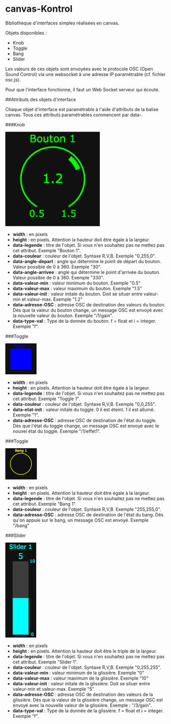# canvas-Kontrol
Bibliothèque d'interfaces simples réalisées en canvas.

Objets disponibles : 

* Knob
* Toggle
* Bang
* Slider

Les valeurs de ces objets sont envoyées avec le protocole OSC (Open Sound Control) via une websocket à une adresse IP paramétrable (cf. fichier osc.js).

Pour que l'interface fonctionne, il faut un Web Socket serveur qui écoute.

##Attributs des objets d'interface

Chaque objet d'interface est paramétrable à l'aide d'attributs de la balise canvas. Tous ces attributs paramétrables commencent par data-.  

###Knob

![knob](./doc/images/knob.png)

* **width** : en pixels
* **height** : en pixels. Attention la hauteur doit être égale à la largeur. 
* **data-legende** : titre de l'objet. Si vous n'en souhaitez pas ne mettez pas cet attribut. Exemple "Bouton 1".
* **data-couleur** : couleur de l'objet. Syntaxe R,V,B. Exemple "0,255,0".
* **data-angle-depart** : angle qui détermine le point de départ du bouton. Valeur possible de 0 à 360. Exemple "30".
* **data-angle-arrivee** : angle qui détermine le point d'arrivée du bouton. Valeur possible de 0 à 360. Exemple "330". 
* **data-valeur-min** : valeur minimum du bouton. Exemple "0.5"
* **data-valeur-max** : valeur maximum du bouton. Exemple "1.5"
* **data-valeur-init** : valeur initale du bouton. Doit se situer entre valeur-min et valeur-max. Exemple "1.2"
* **data-adresse-OSC** : adresse OSC de destination des valeurs du bouton. Dès que la valeur du bouton change, un message OSC est envoyé avec la nouvelle valeur du bouton. Exemple "/1/gain".
* **data-type-val** : Type de la donnée du bouton. f = float et i = integer. Exemple "f". 
 
 ###Toggle

![toggle](./doc/images/toggle.png)

* **width** : en pixels
* **height** : en pixels. Attention la hauteur doit être égale à la largeur. 
* **data-legende** : titre de l'objet. Si vous n'en souhaitez pas ne mettez pas cet attribut. Exemple "Toggle 1".
* **data-couleur** : couleur de l'objet. Syntaxe R,V,B. Exemple "0,0,255".
* **data-etat-init** : valeur initale du toggle. 0 il est éteint. 1 il est allumé. Exemple "1". 
* **data-adresse-OSC** : adresse OSC de destination de l'état du toggle. Dès que l'état du toggle change, un message OSC est envoyé avec le nouvel état du toggle. Exemple "/1/effet1". 

 ###Toggle

![bang](./doc/images/bang.png)

* **width** : en pixels
* **height** : en pixels. Attention la hauteur doit être égale à la largeur. 
* **data-legende** : titre de l'objet. Si vous n'en souhaitez pas ne mettez pas cet attribut. Exemple "Bang 1".
* **data-couleur** : couleur de l'objet. Syntaxe R,V,B. Exemple "255,255,0".
* **data-adresse-OSC** : adresse OSC de destination de l'état du bang. Dès qu'on appuie sur le bang, un message OSC est envoyé. Exemple "/bang"

 ###Slider

![slider](./doc/images/slider.png)

* **width** : en pixels
* **height** : en pixels. Attention la hauteur doit être le triple de la largeur. 
* **data-legende** : titre de l'objet. Si vous n'en souhaitez pas ne mettez pas cet attribut. Exemple "Slider 1".
* **data-couleur** : couleur de l'objet. Syntaxe R,V,B. Exemple "0,255,255".
* **data-valeur-min** : valeur minimum de la glissière. Exemple "0"
* **data-valeur-max** : valeur maximum de la glissière. Exemple "10"
* **data-valeur-init** : valeur initale de la glissière. Doit se situer entre valeur-min et valeur-max. Exemple "5"
* **data-adresse-OSC** : adresse OSC de destination des valeurs de la glissière. Dès que la valeur de la glissière change, un message OSC est envoyé avec la nouvelle valeur de la glissière. Exemple : "/3/gain". 
* **data-type-val** : Type de la donnée de la glissière. f = float et i = integer. Exemple "f". 




